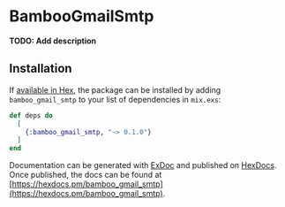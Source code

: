 # BambooGmailSmtp

**TODO: Add description**

## Installation

If [available in Hex](https://hex.pm/docs/publish), the package can be installed
by adding `bamboo_gmail_smtp` to your list of dependencies in `mix.exs`:

```elixir
def deps do
  [
    {:bamboo_gmail_smtp, "~> 0.1.0"}
  ]
end
```

Documentation can be generated with [ExDoc](https://github.com/elixir-lang/ex_doc)
and published on [HexDocs](https://hexdocs.pm). Once published, the docs can
be found at [https://hexdocs.pm/bamboo_gmail_smtp](https://hexdocs.pm/bamboo_gmail_smtp).

